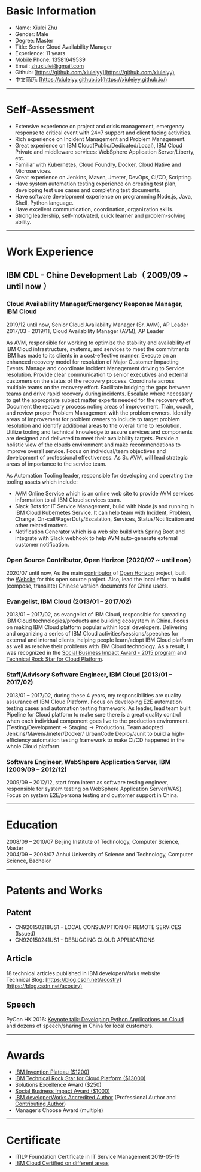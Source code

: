 # Basic Information

 - Name: Xiulei Zhu
 - Gender: Male
 - Degree: Master
 - Title: Senior Cloud Availability Manager
 - Experience: 11 years
 - Mobile Phone: 13581649539
 - Email: <zhuxiulei@gmail.com>   
 - Github: [https://github.com/xiuleiyy](https://github.com/xiuleiyy)   
 - 中文简历: [https://xiuleiyy.github.io](https://xiuleiyy.github.io/)   

---
# Self-Assessment

 - Extensive experience on project and crisis management, emergency response to critical event with 24*7 support and client facing activities.
 - Rich experience on Incident Management and Problem Management.
 - Great experience on IBM Cloud(Public/Dedicated/Local), IBM Cloud Private and middleware services: WebSphere Application Server/Liberty, etc. 
 - Familiar with Kubernetes, Cloud Foundry, Docker, Cloud Native and Microservices. 
 - Great experience on Jenkins, Maven, Jmeter, DevOps, CI/CD, Scripting.   
 - Have system automation testing experience on creating test plan, developing test use cases and completing test documents.   
 - Have software development experience on programming Node.js, Java, Shell, Python language.   
 - Have excellent communication, coordination, organization skills.   
 - Strong leadership, self-motivated, quick learner and problem-solving ability.     

---
# Work Experience

## IBM CDL - Chine Development Lab（ 2009/09 ~ until now ）

### Cloud Availability Manager/Emergency Response Manager, IBM Cloud

2019/12 until now, Senior Cloud Availability Manager (Sr. AVM), AP Leader    
2017/03 - 2019/11, Cloud Availability Manager (AVM), AP Leader   

As AVM, responsible for working to optimize the stability and availability of IBM Cloud infrastructure, systems, and services to meet the commitments IBM has made to its clients in a cost-effective manner. Execute on an enhanced recovery model for resolution of Major Customer Impacting Events.  Manage and coordinate Incident Management driving to Service resolution.  Provide clear communication to senior executives and external customers on the status of the recovery process.   Coordinate across multiple teams on the recovery effort.  Facilitate bridging the gaps between teams and drive rapid recovery during incidents.  Escalate where necessary to get the appropriate subject matter experts needed for the recovery effort.  Document the recovery process noting areas of improvement.   Train, coach, and review proper Problem Management with the problem owners.  Identify areas of improvement for problem owners to include to target problem resolution and identify additional areas to the overall time to resolution.  Utilize tooling and technical knowledge to assure services and components are designed and delivered to meet their availability targets. Provide a holistic view of the clouds environment and make recommendations to improve overall service. Focus on individual/team objectives and development of professional effectiveness.  As Sr. AVM, will lead strategic areas of importance to the service team.

As Automation Tooling leader, responsible for developing and operating the tooling assets which include:
 - AVM Online Service which is an online web site to provide AVM services information to all IBM Cloud services team.
 - Slack Bots for IT Service Management, build with Node.js and running in IBM Cloud Kubernetes Service. It can help team with Incident, Problem, Change, On-call/PagerDuty/Escalation, Services, Status/Notification and other related matters.
 - Notification Generator which is a web site build with Spring Boot and integrate with Slack webhook to help AVM auto-generate external customer notification.

### Open Source Contributor, Open Horizon (2020/07 ~ until now)

2020/07 until now, As the main [contributor](https://github.com/open-horizon/open-horizon.github.io/graphs/contributors) of [Open Horizon](https://github.com/open-horizon) project, built the [Website](https://open-horizon.github.io/) for this open source project. Also, lead the local effort to build (compose, translate) Chinese version documents for China users.  

### Evangelist, IBM Cloud (2013/01 – 2017/02)

2013/01 – 2017/02, as evangelist of IBM Cloud, responsible for spreading IBM Cloud technologies/products and building ecosystem in China. Focus on making IBM Cloud platform popular within local developers. Delivering and organizing a series of IBM Cloud activities/sessions/speeches for external and internal clients, helping people learn/adopt IBM Cloud platform as well as resolve their problems with IBM Cloud technology. As a result, I was recognized in the [Social Business Impact Award - 2015 program](https://xiuleiyy.github.io/certificate/SocialBusinessImpactAward.jpg) and [Technical Rock Star for Cloud Platform](https://xiuleiyy.github.io/certificate/TRS_Annual.pdf). 

### Staff/Advisory Software Engineer, IBM Cloud (2013/01 – 2017/02)

2013/01 – 2017/02, during these 4 years, my responsibilities are quality assurance of IBM Cloud Platform. Focus on developing E2E automation testing cases and automation testing framework. As leader, lead team built Pipeline for Cloud platform to make sure there is a great quality control when each individual component goes live to the production environment. (Testing/Development -> Staging -> Production). Team adopted Jenkins/Maven/Jmeter/Docker/ UrbanCode Deploy/Junit to build a high-efficiency automation testing framework to make CI/CD happened in the whole Cloud platform. 

### Software Engineer, WebShpere Application Server, IBM (2009/09 – 2012/12)

2009/09 – 2012/12, start from intern as software testing engineer, responsible for system testing on WebSphere Application Server(WAS). Focus on system E2E/persona testing and customer support in China. 

---

#  Education

2008/09 – 2010/07   Beijing Institute of Technology,   Computer Science,   Master   
2004/09 – 2008/07   Anhui University of Science and Technology,           Computer Science,   Bachelor   

---

# Patents and Works

## Patent

 - CN920150218US1 - LOCAL CONSUMPTION OF REMOTE SERVICES (Issued)
 - CN920150241US1 - DEBUGGING CLOUD APPLICATIONS
 
## Article

18 technical articles published in IBM developerWorks website   
Technical Blog: [https://blog.csdn.net/acostry](https://blog.csdn.net/acostry)   

## Speech

PyCon HK 2016: [Keynote talk: Developing Python Applications on Cloud](http://pycon.hk/2016/program/developing-python-applications-on-cloud/)   
and dozens of speech/sharing in China for local customers. 

---

# Awards

 - [IBM Invention Plateau ($1200)](https://xiuleiyy.github.io/certificate/Plateau.jpeg)
 - [IBM Technical Rock Star for Cloud Platform ($13000)](https://xiuleiyy.github.io/certificate/TRS_Annual.pdf)
 - Solutions Excellence Award ($250) 
 - [Social Business Impact Award ($1000)](https://xiuleiyy.github.io/certificate/SocialBusinessImpactAward.jpg)
 - [IBM developerWorks Accredited Author](https://xiuleiyy.github.io/certificate/IBM%20developerWorks%20Accredited%20Author.jpg) (Professional Author and [Contributing Author](https://xiuleiyy.github.io/certificate/IBMdeveloperWorksContributingAuthor.pdf))
 - Manager’s Choose Award (multiple)   

---

# Certificate

 - ITIL® Foundation Certificate in IT Service Management 2019-05-19
 - [IBM Cloud Certified on different areas](https://www.youracclaim.com/users/acostry/badges)



